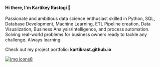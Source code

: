 #### Hi there, I'm Kartikey Rastogi 👋

Passionate and ambitious data science enthusiast skilled in Python, SQL, Database Development, Machine Learning, ETL Pipeline creation, Data Visualization, Business Analysis/Intelligence, and process automation. Solving real-world problems for business owners ready to tackle any challenge. Always learning.

Check out my project portfolio: **kartikrast.github.io**

[![img icons8](https://github.com/user-attachments/assets/40e8278e-1211-40d2-9710-19936df35572)
](https://www.linkedin.com/in/kartikeyrastogi162/)
